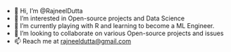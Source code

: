 - 👋 Hi, I’m @RajneelDutta
- 👾 I’m interested in Open-source projects and Data Science
- 🌱 I’m currently playing with R and learning to become a ML Engineer.
- 💞️ I’m looking to collaborate on various Open-source projects and issues
- 📫 Reach me at rajneeldutta@gmail.com

<!---
RajneelDutta/RajneelDutta is a ✨ special ✨ repository because its `README.md` (this file) appears on your GitHub profile.
You can click the Preview link to take a look at your changes.
--->
